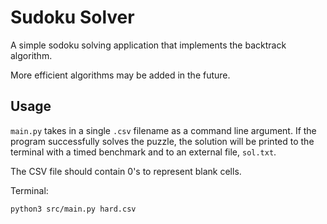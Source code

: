 # Sudoku Solver

A simple sodoku solving application that implements the backtrack algorithm.

More efficient algorithms may be added in the future.

## Usage

`main.py` takes in a single `.csv` filename as a command line argument. If the program successfully solves the puzzle, the solution 
will be printed to the terminal with a timed benchmark and to an external file, `sol.txt`. 

The CSV file should contain 0's to represent blank cells.


Terminal:

```
python3 src/main.py hard.csv
```